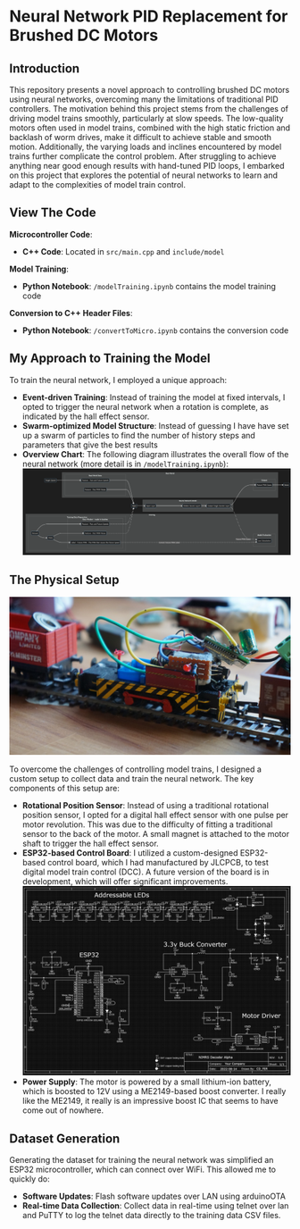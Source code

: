 **Neural Network PID Replacement for Brushed DC Motors**
=============================================================

**Introduction**
---------------
This repository presents a novel approach to controlling brushed DC motors using neural networks, overcoming many the limitations of traditional PID controllers. The motivation behind this project stems from the challenges of driving model trains smoothly, particularly at slow speeds. The low-quality motors often used in model trains, combined with the high static friction and backlash of worm drives, make it difficult to achieve stable and smooth motion. Additionally, the varying loads and inclines encountered by model trains further complicate the control problem. After struggling to achieve anything near good enough results with hand-tuned PID loops, I embarked on this project that explores the potential of neural networks to learn and adapt to the complexities of model train control.

**View The Code**
---------------

**Microcontroller Code**:
* **C++ Code**: Located in `src/main.cpp` and `include/model`

**Model Training**:
* **Python Notebook**: `/modelTraining.ipynb` contains the model training code

**Conversion to C++ Header Files**:
* **Python Notebook**: `/convertToMicro.ipynb` contains the conversion code


**My Approach to Training the Model**
------------------------------------

To train the neural network, I employed a unique approach:

* **Event-driven Training**: Instead of training the model at fixed intervals, I opted to trigger the neural network when a rotation is complete, as indicated by the hall effect sensor.
* **Swarm-optimized Model Structure**: Instead of guessing I have have set up a swarm of particles to find the number of history steps and parameters that give the best results
* **Overview Chart**: The following diagram illustrates the overall flow of the neural network (more detail is in `/modelTraining.ipynb`): ![Flow chart of neural network](images/overview.png)


**The Physical Setup**
---------------------

![Sentinel 4wDH with Janky electronics bluetacked on top](images/DSC05507.JPG)

To overcome the challenges of controlling model trains, I designed a custom setup to collect data and train the neural network. The key components of this setup are:

* **Rotational Position Sensor**: Instead of using a traditional rotational position sensor, I opted for a digital hall effect sensor with one pulse per motor revolution. This was due to the difficulty of fitting a traditional sensor to the back of the motor. A small magnet is attached to the motor shaft to trigger the hall effect sensor.
* **ESP32-based Control Board**: I utilized a custom-designed ESP32-based control board, which I had manufactured by JLCPCB, to test digital model train control (DCC). A future version of the board is in development, which will offer significant improvements.
![PCB Schematic](images/schematic.png)
* **Power Supply**: The motor is powered by a small lithium-ion battery, which is boosted to 12V using a ME2149-based boost converter. I really like the ME2149, it really is an impressive boost IC that seems to have come out of nowhere.

**Dataset Generation**
---------------------

Generating the dataset for training the neural network was simplified an ESP32 microcontroller, which can connect over WiFi. This allowed me to quickly do:

* **Software Updates**: Flash software updates over LAN using arduinoOTA
* **Real-time Data Collection**: Collect data in real-time using telnet over lan and PuTTY to log the telnet data directly to the training data CSV files.
